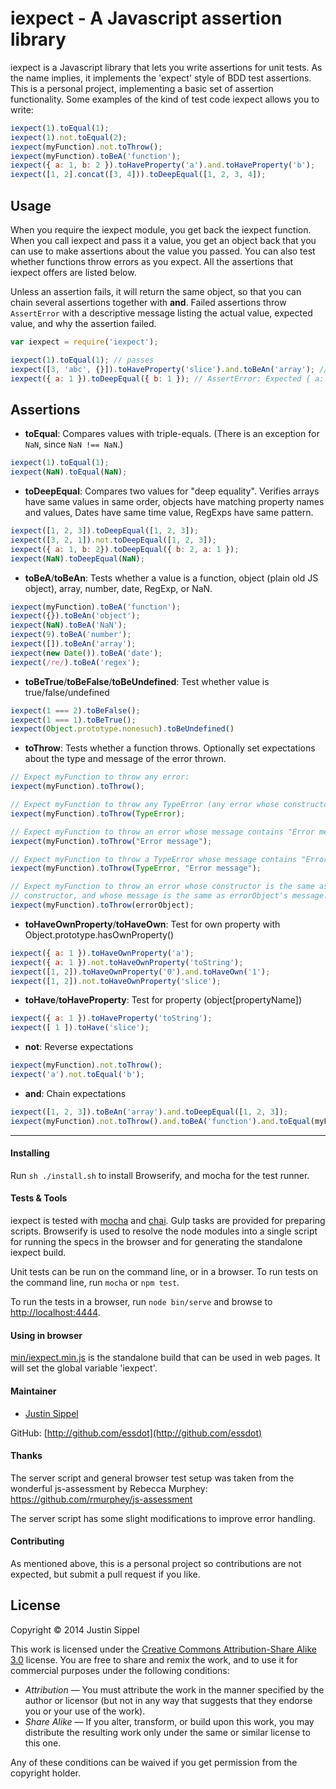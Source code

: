 # iexpect - A Javascript assertion library

iexpect is a Javascript library that lets you write assertions for unit tests. As the name implies, it implements the 'expect' style of BDD test assertions. This is a personal project, implementing a basic set of assertion functionality. Some examples of the kind of test code iexpect allows you to write: 
```javascript
iexpect(1).toEqual(1);
iexpect(1).not.toEqual(2);
iexpect(myFunction).not.toThrow();
iexpect(myFunction).toBeA('function');
iexpect({ a: 1, b: 2 }).toHaveProperty('a').and.toHaveProperty('b');
iexpect([1, 2].concat([3, 4])).toDeepEqual([1, 2, 3, 4]);
```

## Usage

When you require the iexpect module, you get back the iexpect function. When you call iexpect and pass it a value, you get an object back that you can use to make assertions about the value you passed. You can also test whether functions throw errors as you expect. All the assertions that iexpect offers are listed below.

Unless an assertion fails, it will return the same object, so that you can chain several assertions together with **and**. Failed assertions throw `AssertError` with a descriptive message listing the actual value, expected value, and why the assertion failed.

```javascript
var iexpect = require('iexpect');

iexpect(1).toEqual(1); // passes
iexpect([3, 'abc', {}]).toHaveProperty('slice').and.toBeAn('array'); // passes
iexpect({ a: 1 }).toDeepEqual({ b: 1 }); // AssertError: Expected { a: 1 } to deeply equal { b: 1 }
```

## Assertions

* **toEqual**: Compares values with triple-equals. (There is an exception for `NaN`, since `NaN !== NaN`.)
```javascript
iexpect(1).toEqual(1);
iexpect(NaN).toEqual(NaN);
```
* **toDeepEqual**: Compares two values for "deep equality". Verifies arrays have same values in same order, objects have matching property names and values, Dates have same time value, RegExps have same pattern.
```javascript
iexpect([1, 2, 3]).toDeepEqual([1, 2, 3]);
iexpect([3, 2, 1]).not.toDeepEqual([1, 2, 3]);
iexpect({ a: 1, b: 2}).toDeepEqual({ b: 2, a: 1 });
iexpect(NaN).toDeepEqual(NaN);
```
* **toBeA**/**toBeAn**: Tests whether a value is a function, object (plain old JS object), array, number, date, RegExp, or NaN.
```javascript
iexpect(myFunction).toBeA('function');
iexpect({}).toBeAn('object');
iexpect(NaN).toBeA('NaN');
iexpect(9).toBeA('number');
iexpect([]).toBeAn('array');
iexpect(new Date()).toBeA('date');
iexpect(/re/).toBeA('regex');
```
* **toBeTrue**/**toBeFalse**/**toBeUndefined**: Test whether value is true/false/undefined
```javascript
iexpect(1 === 2).toBeFalse();
iexpect(1 === 1).toBeTrue();
iexpect(Object.prototype.nonesuch).toBeUndefined()
```
* **toThrow**: Tests whether a function throws. Optionally set expectations about the type and message of the error thrown.
```javascript
// Expect myFunction to throw any error:  
iexpect(myFunction).toThrow();

// Expect myFunction to throw any TypeError (any error whose constructor is TypeError):  
iexpect(myFunction).toThrow(TypeError);

// Expect myFunction to throw an error whose message contains "Error message":  
iexpect(myFunction).toThrow("Error message");

// Expect myFunction to throw a TypeError whose message contains "Error message':  
iexpect(myFunction).toThrow(TypeError, "Error message");

// Expect myFunction to throw an error whose constructor is the same as errorObject's 
// constructor, and whose message is the same as errorObject's message:  
iexpect(myFunction).toThrow(errorObject);
```
* **toHaveOwnProperty**/**toHaveOwn**: Test for own property with Object.prototype.hasOwnProperty()
```javascript
iexpect({ a: 1 }).toHaveOwnProperty('a');
iexpect({ a: 1 }).not.toHaveOwnProperty('toString');
iexpect([1, 2]).toHaveOwnProperty('0').and.toHaveOwn('1');
iexpect([1, 2]).not.toHaveOwnProperty('slice');
```
* **toHave**/**toHaveProperty**: Test for property (object[propertyName])
```javascript
iexpect({ a: 1 }).toHaveProperty('toString');
iexpect([ 1 ]).toHave('slice');
```
* **not**: Reverse expectations 
```javascript
iexpect(myFunction).not.toThrow();
iexpect('a').not.toEqual('b');
```
* **and**: Chain expectations
```javascript
iexpect([1, 2, 3]).toBeAn('array').and.toDeepEqual([1, 2, 3]);
iexpect(myFunction).not.toThrow().and.toBeA('function').and.toEqual(myFunction);
```

___


#### Installing
Run `sh ./install.sh` to install Browserify, and mocha for the test runner.


#### Tests & Tools

iexpect is tested with [mocha](http://visionmedia.github.io/mocha/) and [chai](http://chaijs.com/). Gulp tasks are provided for preparing scripts. Browserify is used to resolve the node modules into a single script for running the specs in the browser and for generating the standalone iexpect build.

Unit tests can be run on the command line, or in a browser. To run tests on the command line, run `mocha` or `npm test`.

To run the tests in a browser, run `node bin/serve` and browse to [http://localhost:4444](http://localhost:4444).

#### Using in browser

[min/iexpect.min.js](min/iexpect.min.js) is the standalone build that can be used in web pages. It will set the global variable 'iexpect'.

#### Maintainer

* [Justin Sippel](mailto:justin@sippel.com) 

GitHub: [http://github.com/essdot](http://github.com/essdot)


#### Thanks

The server script and general browser test setup was taken from the wonderful js-assessment by Rebecca Murphey: https://github.com/rmurphey/js-assessment

The server script has some slight modifications to improve error handling.


#### Contributing

As mentioned above, this is a personal project so contributions are not expected, but submit a pull request if you like.


## License

Copyright &copy; 2014 Justin Sippel

This work is licensed under the [Creative Commons Attribution-Share Alike 3.0](http://creativecommons.org/licenses/by-sa/3.0/)
license. You are free to share and remix the work, and to use it for commercial
purposes under the following conditions:

- *Attribution* — You must attribute the work in the manner specified by the
  author or licensor (but not in any way that suggests that they endorse you or
  your use of the work).
- *Share Alike* — If you alter, transform, or build upon this work, you may
  distribute the resulting work only under the same or similar license to this
  one.

Any of these conditions can be waived if you get permission from the copyright
holder.
